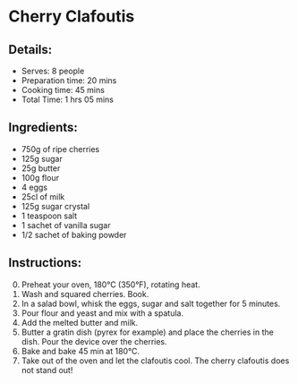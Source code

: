 # Cherry Clafoutis

## Details:
* Serves: 8 people
* Preparation time: 20 mins
* Cooking time: 45 mins
* Total Time: 1 hrs 05 mins

## Ingredients:
* 750g of ripe cherries
* 125g sugar
* 25g butter
* 100g flour
* 4 eggs
* 25cl of milk
* 125g sugar crystal
* 1 teaspoon salt
* 1 sachet of vanilla sugar
* 1/2 sachet of baking powder

## Instructions:
0. Preheat your oven, 180°C (350°F), rotating heat.
1. Wash and squared cherries. Book.
2. In a salad bowl, whisk the eggs, sugar and salt together for 5 minutes.
3. Pour flour and yeast and mix with a spatula. 
4. Add the melted butter and milk.
5. Butter a gratin dish (pyrex for example) and place the cherries in the dish. Pour the device over the cherries.
6. Bake and bake 45 min at 180°C. 
6. Take out of the oven and let the clafoutis cool. The cherry clafoutis does not stand out!
